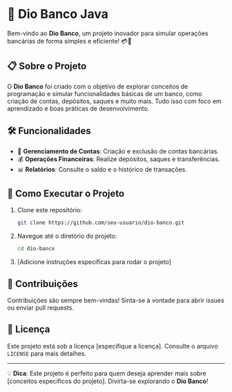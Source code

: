 # 🚀 Dio Banco Java

Bem-vindo ao **Dio Banco**, um projeto inovador para simular operações bancárias de forma simples e eficiente! 💳🏦

## 📋 Sobre o Projeto

O **Dio Banco** foi criado com o objetivo de explorar conceitos de programação e simular funcionalidades básicas de um banco, como criação de contas, depósitos, saques e muito mais. Tudo isso com foco em aprendizado e boas práticas de desenvolvimento.

## 🛠️ Funcionalidades

- 📂 **Gerenciamento de Contas**: Criação e exclusão de contas bancárias.
- 💰 **Operações Financeiras**: Realize depósitos, saques e transferências.
- 📊 **Relatórios**: Consulte o saldo e o histórico de transações.

## 🚧 Como Executar o Projeto

1. Clone este repositório:
    ```bash
    git clone https://github.com/seu-usuario/dio-banco.git
    ```
2. Navegue até o diretório do projeto:
    ```bash
    cd dio-banco
    ```
3. [Adicione instruções específicas para rodar o projeto]

## 🤝 Contribuições

Contribuições são sempre bem-vindas! Sinta-se à vontade para abrir issues ou enviar pull requests.

## 📄 Licença

Este projeto está sob a licença [especifique a licença]. Consulte o arquivo `LICENSE` para mais detalhes.

---

💡 **Dica**: Este projeto é perfeito para quem deseja aprender mais sobre [conceitos específicos do projeto]. Divirta-se explorando o **Dio Banco**!